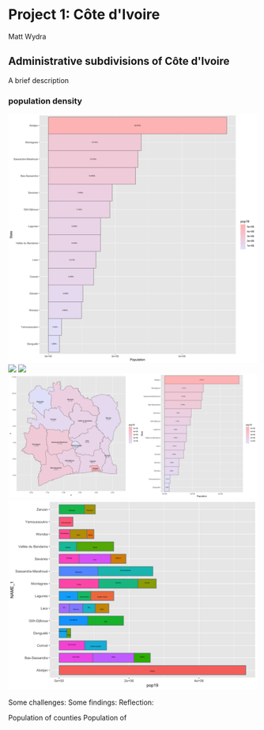 # Project 1: Côte d'Ivoire

Matt Wydra

## Administrative subdivisions of Côte d'Ivoire

A brief description

### population density
![](Geom_Bar_Plot_Final.png)
![](Côte_d'Ivoire.png)
![](CIVpop19.png)
![](Prj_1_Final.png)
![](Stretch_Plot.png)

Some challenges:
Some findings:
Reflection:

Population of counties
Population of 
